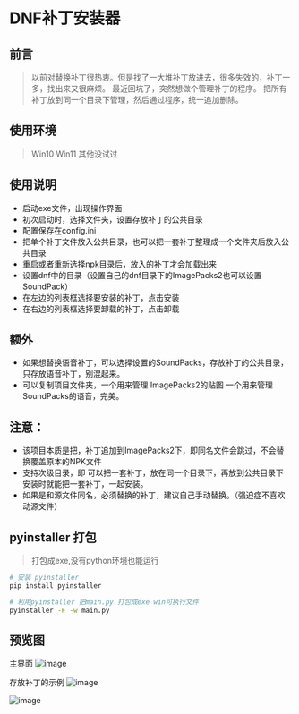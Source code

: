 # DNF补丁安装器

## 前言

> 以前对替换补丁很热衷。但是找了一大堆补丁放进去，很多失效的，补丁一多，找出来又很麻烦。
> 最近回坑了，突然想做个管理补丁的程序。
> 把所有补丁放到同一个目录下管理，然后通过程序，统一追加删除。

## 使用环境
> Win10 Win11 其他没试过

## 使用说明
- 启动exe文件，出现操作界面
- 初次启动时，选择文件夹，设置存放补丁的公共目录
- 配置保存在config.ini
- 把单个补丁文件放入公共目录，也可以把一套补丁整理成一个文件夹后放入公共目录
- 重启或者重新选择npk目录后，放入的补丁才会加载出来
- 设置dnf中的目录（设置自己的dnf目录下的ImagePacks2也可以设置SoundPack）
- 在左边的列表框选择要安装的补丁，点击安装
- 在右边的列表框选择要卸载的补丁，点击卸载

## 额外
- 如果想替换语音补丁，可以选择设置的SoundPacks，存放补丁的公共目录，只存放语音补丁，别混起来。
- 可以复制项目文件夹，一个用来管理 ImagePacks2的贴图 一个用来管理 SoundPacks的语音，完美。

## 注意：

- 该项目本质是把，补丁追加到ImagePacks2下，即同名文件会跳过，不会替换覆盖原本的NPK文件 
- 支持次级目录，即 可以把一套补丁，放在同一个目录下，再放到公共目录下
    安装时就能把一套补丁，一起安装。 
- 如果是和源文件同名，必须替换的补丁，建议自己手动替换。（强迫症不喜欢动源文件）

## pyinstaller 打包

> 打包成exe,没有python环境也能运行

```bash
# 安装 pyinstaller
pip install pyinstaller

# 利用pyinstaller 把main.py 打包成exe win可执行文件
pyinstaller -F -w main.py
```

## 预览图

主界面
![image](https://cdn.staticaly.com/gh/amber6hua/cdn@master/image-hosting/image.sly72eg8x0w.webp)

存放补丁的示例
![image](https://cdn.staticaly.com/gh/amber6hua/cdn@master/image-hosting/image.sly72eg8x0w.webp)

![image](https://cdn.staticaly.com/gh/amber6hua/cdn@master/image-hosting/image.sly72eg8x0w.webp)